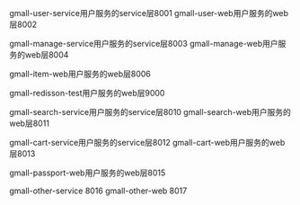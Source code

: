 
gmall-user-service用户服务的service层8001
gmall-user-web用户服务的web层8002

gmall-manage-service用户服务的service层8003
gmall-manage-web用户服务的web层8004

gmall-item-web用户服务的web层8006

gmall-redisson-test用户服务的web层9000

gmall-search-service用户服务的service层8010
gmall-search-web用户服务的web层8011

gmall-cart-service用户服务的service层8012
gmall-cart-web用户服务的web层8013

gmall-passport-web用户服务的web层8015

gmall-other-service 8016
gmall-other-web 8017

